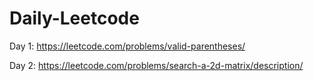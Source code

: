 # Daily-Leetcode

Day 1: https://leetcode.com/problems/valid-parentheses/

Day 2: https://leetcode.com/problems/search-a-2d-matrix/description/
